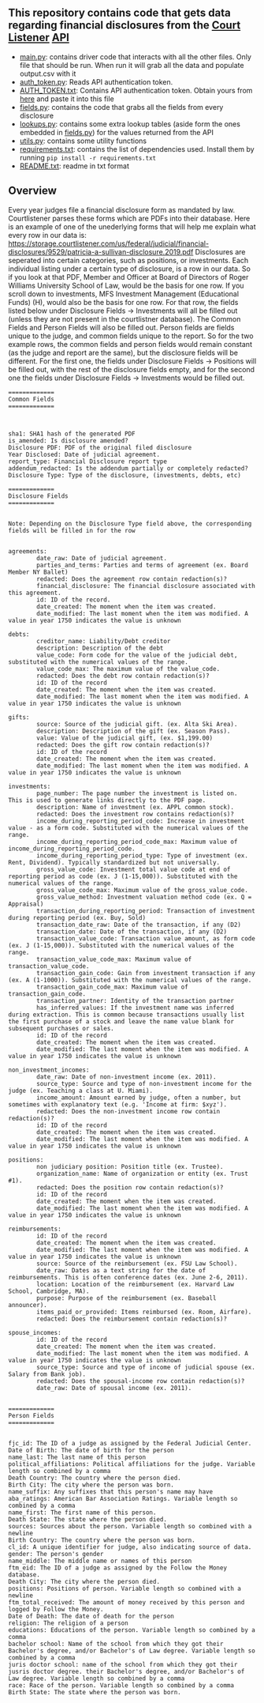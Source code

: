 ## This repository contains code that gets data regarding financial disclosures from the [Court Listener](https://www.courtlistener.com/) [API](https://www.courtlistener.com/api/rest-info/)

* [main.py]('/main.py'): contains driver code that interacts with all the other files. Only file that should be run. When run it will grab all the data and populate output.csv with it
* [auth_token.py](/auth_token.py): Reads API authentication token.
* [AUTH_TOKEN.txt](/AUTH_TOKEN.txt): Contains API authentication token. Obtain yours from [here](https://www.courtlistener.com/api/rest-info/) and paste it into this file
* [fields.py](/fields.py): contains the code that grabs all the fields from every disclosure
* [lookups.py](/lookups.py): contains some extra lookup tables (aside form the ones embedded in [fields.py](/fields.py)) for the values returned from the API 
* [utils.py](/utils.py): contains some utility functions
* [requirements.txt]('/requirements.txt'): contains the list of dependencies used. Install them by running `pip install -r requirements.txt`
* [README.txt]('/readme.txt'): readme in txt format

## Overview
Every year judges file a financial disclosure form as mandated by law. Courtlistener parses these forms which are PDFs into their database. Here is an example of one of the unederlying forms that will help me explain what every row in our data is: https://storage.courtlistener.com/us/federal/judicial/financial-disclosures/9529/patricia-a-sullivan-disclosure.2019.pdf
Disclosures are seperated into certain categories, such as positions, or investments. Each individual listing under a certain type of disclosure, is a row in our data. So if you look at that PDF, Member and Officer at Board of Directors of Roger Williams University School of Law, would be the basis for one row. If you scroll down to investments, MFS Investment Management (Educational Funds) (H), would also be the basis for one row. For that row, the fields listed below under Disclosure Fields -> Investments will all be filled out (unless they are not present in the courtlistner database). The Common Fields and Person Fields will also be filled out. Person fields are fields unique to the judge, and common fields unique to the report. So for the two example rows, the common fields and person fields would remain constant (as the judge and report are the same), but the disclosure fields will be different. For the first one, the fields under Disclosure Fields -> Positions will be filled out, with the rest of the disclosure fields empty, and for the second one the fields under Disclosure Fields -> Investments would be filled out.



```
=============
Common Fields
=============



sha1: SHA1 hash of the generated PDF
is_amended: Is disclosure amended?
Disclosure PDF: PDF of the original filed disclosure
Year Disclosed: Date of judicial agreement.
report_type: Financial Disclosure report type
addendum_redacted: Is the addendum partially or completely redacted?
Disclosure Type: Type of the disclosure, (investments, debts, etc)

=============
Disclosure Fields
=============


Note: Depending on the Disclosure Type field above, the corresponding fields will be filled in for the row


agreements:
        date_raw: Date of judicial agreement.
        parties_and_terms: Parties and terms of agreement (ex. Board Member NY Ballet)
        redacted: Does the agreement row contain redaction(s)?
        financial_disclosure: The financial disclosure associated with this agreement.
        id: ID of the record.
        date_created: The moment when the item was created.
        date_modified: The last moment when the item was modified. A value in year 1750 indicates the value is unknown

debts:
        creditor_name: Liability/Debt creditor
        description: Description of the debt
        value_code: Form code for the value of the judicial debt, substituted with the numerical values of the range.
        value_code_max: The maximum value of the value_code.
        redacted: Does the debt row contain redaction(s)?
        id: ID of the record
        date_created: The moment when the item was created.
        date_modified: The last moment when the item was modified. A value in year 1750 indicates the value is unknown

gifts:
        source: Source of the judicial gift. (ex. Alta Ski Area).
        description: Description of the gift (ex. Season Pass).
        value: Value of the judicial gift, (ex. $1,199.00)
        redacted: Does the gift row contain redaction(s)?
        id: ID of the record
        date_created: The moment when the item was created.
        date_modified: The last moment when the item was modified. A value in year 1750 indicates the value is unknown

investments:
        page_number: The page number the investment is listed on.  This is used to generate links directly to the PDF page.
        description: Name of investment (ex. APPL common stock).
        redacted: Does the investment row contains redaction(s)?
        income_during_reporting_period_code: Increase in investment value - as a form code. Substituted with the numerical values of the range.
        income_during_reporting_period_code_max: Maximum value of income_during_reporting_period_code.
        income_during_reporting_period_type: Type of investment (ex. Rent, Dividend). Typically standardized but not universally.
        gross_value_code: Investment total value code at end of reporting period as code (ex. J (1-15,000)). Substituted with the numerical values of the range.
        gross_value_code_max: Maximum value of the gross_value_code.
        gross_value_method: Investment valuation method code (ex. Q = Appraisal)
        transaction_during_reporting_period: Transaction of investment during reporting period (ex. Buy, Sold)
        transaction_date_raw: Date of the transaction, if any (D2)
        transaction_date: Date of the transaction, if any (D2)
        transaction_value_code: Transaction value amount, as form code (ex. J (1-15,000)). Substituted with the numerical values of the range.
        transaction_value_code_max: Maximum value of transaction_value_code.
        transaction_gain_code: Gain from investment transaction if any (ex. A (1-1000)). Substituted with the numerical values of the range.
        transaction_gain_code_max: Maximum value of transaction_gain_code.
        transaction_partner: Identity of the transaction partner
        has_inferred_values: If the investment name was inferred during extraction. This is common because transactions usually list the first purchase of a stock and leave the name value blank for subsequent purchases or sales.
        id: ID of the record
        date_created: The moment when the item was created.
        date_modified: The last moment when the item was modified. A value in year 1750 indicates the value is unknown

non_investment_incomes:
        date_raw: Date of non-investment income (ex. 2011).
        source_type: Source and type of non-investment income for the judge (ex. Teaching a class at U. Miami).
        income_amount: Amount earned by judge, often a number, but sometimes with explanatory text (e.g. 'Income at firm: $xyz').
        redacted: Does the non-investment income row contain redaction(s)?
        id: ID of the record
        date_created: The moment when the item was created.
        date_modified: The last moment when the item was modified. A value in year 1750 indicates the value is unknown

positions:
        non judiciary position: Position title (ex. Trustee).
        organization_name: Name of organization or entity (ex. Trust #1).
        redacted: Does the position row contain redaction(s)?
        id: ID of the record
        date_created: The moment when the item was created.
        date_modified: The last moment when the item was modified. A value in year 1750 indicates the value is unknown

reimbursements:
        id: ID of the record
        date_created: The moment when the item was created.
        date_modified: The last moment when the item was modified. A value in year 1750 indicates the value is unknown
        source: Source of the reimbursement (ex. FSU Law School).
        date_raw: Dates as a text string for the date of reimbursements. This is often conference dates (ex. June 2-6, 2011). 
        location: Location of the reimbursement (ex. Harvard Law School, Cambridge, MA).
        purpose: Purpose of the reimbursement (ex. Baseball announcer).
        items_paid_or_provided: Items reimbursed (ex. Room, Airfare).
        redacted: Does the reimbursement contain redaction(s)?

spouse_incomes:
        id: ID of the record
        date_created: The moment when the item was created.
        date_modified: The last moment when the item was modified. A value in year 1750 indicates the value is unknown
        source_type: Source and type of income of judicial spouse (ex. Salary from Bank job).
        redacted: Does the spousal-income row contain redaction(s)?
        date_raw: Date of spousal income (ex. 2011).


=============
Person Fields
=============


fjc_id: The ID of a judge as assigned by the Federal Judicial Center.
Date of Birth: The date of birth for the person
name_last: The last name of this person
political_affiliations: Political affiliations for the judge. Variable length so combined by a comma
Death Country: The country where the person died.
Birth City: The city where the person was born.
name_suffix: Any suffixes that this person's name may have
aba_ratings: American Bar Association Ratings. Variable length so combined by a comma
name_first: The first name of this person.
Death State: The state where the person died.
sources: Sources about the person. Variable length so combined with a newline
Birth Country: The country where the person was born.
cl_id: A unique identifier for judge, also indicating source of data.
gender: The person's gender
name_middle: The middle name or names of this person
ftm_eid: The ID of a judge as assigned by the Follow the Money database.
Death City: The city where the person died.
positions: Positions of person. Variable length so combined with a newline
ftm_total_received: The amount of money received by this person and logged by Follow the Money.
Date of Death: The date of death for the person
religion: The religion of a person
educations: Educations of the person. Variable length so combined by a comma
bachelor school: Name of the school from which they got their Bachelor's degree, and/or Bachelor's of Law degree. Variable length so combined by a comma
juris doctor school: name of the school from which they got their jusris doctor degree. their Bachelor's degree, and/or Bachelor's of Law degree. Variable length so combined by a comma
race: Race of the person. Variable length so combined by a comma
Birth State: The state where the person was born.


```